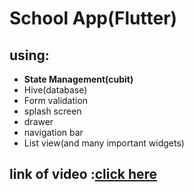 # School App(Flutter) 
## using:
- **State Management(cubit)**
- Hive(database)
- Form validation
- splash screen
- drawer
- navigation bar
- List view(and many  important widgets)


## link of video :[click here](https://www.linkedin.com/posts/mohamed-sabry-551188259_iti-flutter-flutterdeveloper-activity-7096075009571340288-nnPu?utm_source=share&utm_medium=member_desktop)
